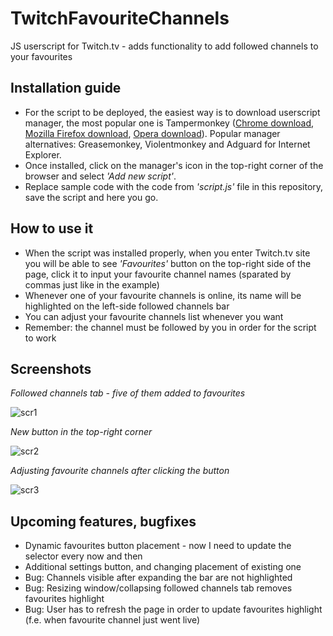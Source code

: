 # TwitchFavouriteChannels
JS userscript for Twitch.tv - adds functionality to add followed channels to your favourites

## Installation guide
* For the script to be deployed, the easiest way is to download userscript manager, the most popular one is Tampermonkey ([Chrome download](https://chrome.google.com/webstore/detail/tampermonkey/dhdgffkkebhmkfjojejmpbldmpobfkfo?hl=pl), [Mozilla Firefox download](https://addons.mozilla.org/pl/firefox/addon/tampermonkey/), [Opera download](https://addons.opera.com/pl/extensions/details/tampermonkey-beta/)). Popular manager alternatives: Greasemonkey, Violentmonkey and Adguard for Internet Explorer.
* Once installed, click on the manager's icon in the top-right corner of the browser and select *'Add new script'*.
* Replace sample code with the code from *'script.js'* file in this repository, save the script and here you go.

## How to use it
* When the script was installed properly, when you enter Twitch.tv site you will be able to see *'Favourites'* button on the top-right side of the page, click it to input your favourite channel names (sparated by commas just like in the example)
* Whenever one of your favourite channels is online, its name will be highlighted on the left-side followed channels bar
* You can adjust your favourite channels list whenever you want 
* Remember: the channel must be followed by you in order for the script to work


## Screenshots
*Followed channels tab - five of them added to favourites*

![scr1](https://i.imgur.com/QFlhYm8.png)


*New button in the top-right corner*

![scr2](https://i.imgur.com/B8Rdnuj.png)


*Adjusting favourite channels after clicking the button*

![scr3](https://i.imgur.com/0SSITal.png)

## Upcoming features, bugfixes
* Dynamic favourites button placement - now I need to update the selector every now and then
* Additional settings button, and  changing placement of existing one
* Bug: Channels visible after expanding the bar are not highlighted
* Bug: Resizing window/collapsing followed channels tab removes favourites highlight
* Bug: User has to refresh the page in order to update favourites highlight (f.e. when favourite channel just went live)

